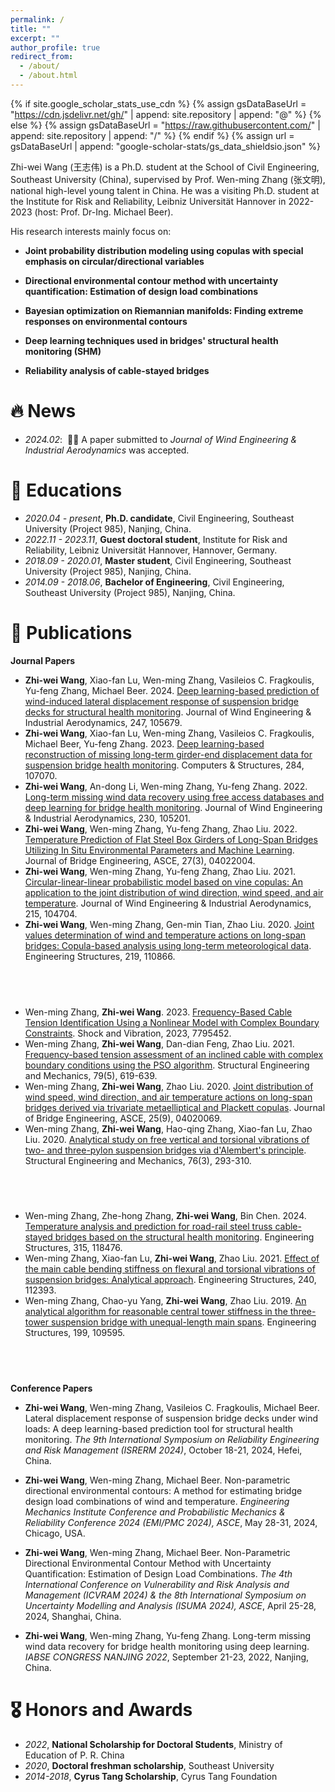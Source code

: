 ```yaml
---
permalink: /
title: ""
excerpt: ""
author_profile: true
redirect_from: 
  - /about/
  - /about.html
---
```


{% if site.google_scholar_stats_use_cdn %}
{% assign gsDataBaseUrl = "https://cdn.jsdelivr.net/gh/" | append: site.repository | append: "@" %}
{% else %}
{% assign gsDataBaseUrl = "https://raw.githubusercontent.com/" | append: site.repository | append: "/" %}
{% endif %}
{% assign url = gsDataBaseUrl | append: "google-scholar-stats/gs_data_shieldsio.json" %}

<span class='anchor' id='about-me'></span>

Zhi-wei Wang (王志伟) is a Ph.D. student at the School of Civil Engineering, Southeast University (China), supervised by Prof. Wen-ming Zhang (张文明), national high-level young talent in China. He was a visiting Ph.D. student at the Institute for Risk and Reliability, Leibniz Universität Hannover in 2022-2023 (host: Prof. Dr-Ing. Michael Beer).

His research interests mainly focus on:

- **Joint probability distribution modeling using copulas with special emphasis on circular/directional variables**
 
- **Directional environmental contour method with uncertainty quantification: Estimation of design load combinations**

- **Bayesian optimization on Riemannian manifolds: Finding extreme responses on environmental contours**

- **Deep learning techniques used in bridges' structural health monitoring (SHM)**

- **Reliability analysis of cable-stayed bridges**


# 🔥 News

- *2024.02*: &nbsp;🎉🎉 A paper submitted to *Journal of Wind Engineering & Industrial Aerodynamics* was accepted. 

# 📖 Educations
- *2020.04 - present*, **Ph.D. candidate**, Civil Engineering, Southeast University (Project 985), Nanjing, China. 
- *2022.11 - 2023.11*, **Guest doctoral student**, Institute for Risk and Reliability, Leibniz Universität Hannover, Hannover, Germany. 
- *2018.09 - 2020.01*, **Master student**, Civil Engineering, Southeast University (Project 985), Nanjing, China. 
- *2014.09 - 2018.06*, **Bachelor of Engineering**, Civil Engineering, Southeast University (Project 985), Nanjing, China.

# 📝 Publications 

**Journal Papers**

- **Zhi-wei Wang**, Xiao-fan Lu, Wen-ming Zhang, Vasileios C. Fragkoulis, Yu-feng Zhang, Michael Beer. 2024. [Deep learning-based prediction of wind-induced lateral displacement response of suspension bridge decks for structural health monitoring](https://doi.org/10.1016/j.jweia.2024.105679). Journal of Wind Engineering & Industrial Aerodynamics, 247, 105679.
- **Zhi-wei Wang**, Xiao-fan Lu, Wen-ming Zhang, Vasileios C. Fragkoulis, Michael Beer, Yu-feng Zhang. 2023. [Deep learning-based reconstruction of missing long-term girder-end displacement data for suspension bridge health monitoring](https://doi.org/10.1016/j.compstruc.2023.107070). Computers & Structures, 284, 107070.
- **Zhi-wei Wang**, An-dong Li, Wen-ming Zhang, Yu-feng Zhang. 2022. [Long-term missing wind data recovery using free access databases and deep learning for bridge health monitoring](https://doi.org/10.1016/j.jweia.2022.105201). Journal of Wind Engineering & Industrial Aerodynamics, 230, 105201.
- **Zhi-wei Wang**, Wen-ming Zhang, Yu-feng Zhang, Zhao Liu. 2022. [Temperature Prediction of Flat Steel Box Girders of Long-Span Bridges Utilizing In Situ Environmental Parameters and Machine Learning](https://doi.org/10.1061/(Asce)Be.1943-5592.0001840). Journal of Bridge Engineering, ASCE, 27(3), 04022004.
- **Zhi-wei Wang**, Wen-ming Zhang, Yu-feng Zhang, Zhao Liu. 2021. [Circular-linear-linear probabilistic model based on vine copulas: An application to the joint distribution of wind direction, wind speed, and air temperature](https://doi.org/10.1016/j.jweia.2021.104704). Journal of Wind Engineering & Industrial Aerodynamics, 215, 104704.
- **Zhi-wei Wang**, Wen-ming Zhang, Gen-min Tian, Zhao Liu. 2020. [Joint values determination of wind and temperature actions on long-span bridges: Copula-based analysis using long-term meteorological data](https://doi.org/10.1016/j.engstruct.2020.110866). Engineering Structures, 219, 110866.

## &emsp;
-  Wen-ming Zhang, **Zhi-wei Wang**. 2023. [Frequency-Based Cable Tension Identification Using a Nonlinear Model with Complex Boundary Constraints](https://doi.org/10.1155/2023/7795452). Shock and Vibration, 2023, 7795452.
-  Wen-ming Zhang, **Zhi-wei Wang**, Dan-dian Feng, Zhao Liu. 2021. [Frequency-based tension assessment of an inclined cable with complex boundary conditions using the PSO algorithm](10.12989/sem.2021.79.5.619). Structural Engineering and Mechanics, 79(5), 619-639.
-  Wen-ming Zhang, **Zhi-wei Wang**, Zhao Liu. 2020. [Joint distribution of wind speed, wind direction, and air temperature actions on long-span bridges derived via trivariate metaelliptical and Plackett copulas](https://doi.org/10.1061/(Asce)Be.1943-5592.0001608). Journal of Bridge Engineering, ASCE, 25(9), 04020069.
-  Wen-ming Zhang, **Zhi-wei Wang**, Hao-qing Zhang, Xiao-fan Lu, Zhao Liu. 2020. [Analytical study on free vertical and torsional vibrations of two- and three-pylon suspension bridges via d'Alembert's principle](10.12989/sem.2020.76.3.293). Structural Engineering and Mechanics, 76(3), 293-310.
  
## &emsp;
-  Wen-ming Zhang, Zhe-hong Zhang, **Zhi-wei Wang**, Bin Chen. 2024. [Temperature analysis and prediction for road-rail steel truss cable-stayed bridges based on the structural health monitoring](https://doi.org/10.1016/j.engstruct.2024.118476). Engineering Structures, 315, 118476.
-  Wen-ming Zhang, Xiao-fan Lu, **Zhi-wei Wang**, Zhao Liu. 2021. [Effect of the main cable bending stiffness on flexural and torsional vibrations of suspension bridges: Analytical approach](https://doi.org/10.1016/j.engstruct.2021.112393). Engineering Structures, 240, 112393.
-  Wen-ming Zhang, Chao-yu Yang, **Zhi-wei Wang**, Zhao Liu. 2019. [An analytical algorithm for reasonable central tower stiffness in the three-tower suspension bridge with unequal-length main spans](https://doi.org/10.1016/j.engstruct.2019.109595). Engineering Structures, 199, 109595.

## &emsp;
**Conference Papers**
  
- **Zhi-wei Wang**, Wen-ming Zhang, Vasileios C. Fragkoulis, Michael Beer. Lateral displacement response of suspension bridge decks under wind loads: A deep learning-based prediction tool for structural health monitoring. *The 9th International Symposium on Reliability Engineering and Risk Management (ISRERM 2024)*, October 18-21, 2024, Hefei, China.
  
- **Zhi-wei Wang**, Wen-ming Zhang, Michael Beer. Non-parametric directional environmental contours: A method for estimating bridge design load combinations of wind and temperature. *Engineering Mechanics Institute Conference and Probabilistic Mechanics & Reliability Conference 2024 (EMI/PMC 2024), ASCE*, May 28-31, 2024, Chicago, USA.
  
- **Zhi-wei Wang**, Wen-ming Zhang, Michael Beer. Non-Parametric Directional Environmental Contour Method with Uncertainty Quantification: Estimation of Design Load Combinations. *The 4th International Conference on Vulnerability and Risk Analysis and Management (ICVRAM 2024) & the 8th International Symposium on Uncertainty Modelling and Analysis (ISUMA 2024), ASCE*, April 25-28, 2024, Shanghai, China.
  
- **Zhi-wei Wang**, Wen-ming Zhang, Yu-feng Zhang. Long-term missing wind data recovery for bridge health monitoring using deep learning. *IABSE CONGRESS NANJING 2022*, September 21-23, 2022, Nanjing, China.



# 🎖 Honors and Awards
- *2022*, **National Scholarship for Doctoral Students**, Ministry of Education of P. R. China
- *2020*, **Doctoral freshman scholarship**, Southeast University
- *2014-2018*, **Cyrus Tang Scholarship**, Cyrus Tang Foundation

